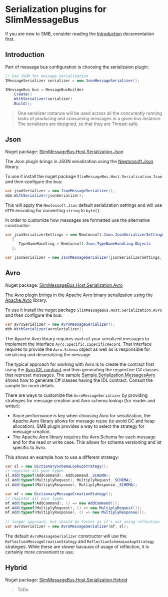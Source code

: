 # Serialization plugins for SlimMessageBus

If you are new to SMB, consider reading the [Introduction](intro.md) documentation first.

## Introduction

Part of message bus configuration is choosing the serializaion plugin:

```cs
// Use JSON for message serialization
IMessageSerializer serializer = new JsonMessageSerializer();

IMessageBus bus = MessageBusBuilder
   .Create()
   .WithSerializer(serializer)
   .Build();
```

> One serializer instance will be used across all the concurently running tasks of producing and consuming messages in a given bus instance. The serializers are designed, so that they are Thread-safe.

## Json

Nuget package: [SlimMessageBus.Host.Serialization.Json](https://www.nuget.org/packages/SlimMessageBus.Host.Serialization.Json)

The Json plugin brings in JSON serialization using the [Newtonsoft.Json](https://www.nuget.org/packages/Newtonsoft.Json) library.

To use it install the nuget package `SlimMessageBus.Host.Serialization.Json` and then configure the bus:

```cs
var jsonSerializer = new JsonMessageSerializer();
mbb.WithSerializer(jsonSerializer);
```

This will apply the `Newtonsoft.Json` default serialization settings and will use `UTF8` encoding for converting `string` to `byte[]`. 

In order to customize how messages are formatted use the alternative constructor:

```cs
var jsonSerializerSettings = new Newtonsoft.Json.JsonSerializerSettings
   {
      TypeNameHandling = Newtonsoft.Json.TypeNameHandling.Objects
   };

var jsonSerializer = new JsonMessageSerializer(jsonSerializerSettings, Encoding.UTF8)
```

## Avro

Nuget package: [SlimMessageBus.Host.Serialization.Avro](https://www.nuget.org/packages/SlimMessageBus.Host.Serialization.Avro)

The Avro plugin brings in the [Apache Avro](https://avro.apache.org/) binary serialization using the [Apache.Avro](https://www.nuget.org/packages/Apache.Avro/) library.

To use it install the nuget package `SlimMessageBus.Host.Serialization.Avro` and then configure the bus:

```cs
var avroSerializer = new AvroMessageSerializer();
mbb.WithSerializer(avroSerializer);
```

The Apache.Avro library requires each of your serialized messages to implement the interface `Avro.Specific.ISpecificRecord`. That interface requires to provide the `Avro.Schema` object as well as is responsible for serializing and deserializing the message.

The typical approach for working with Avro is to create the contract first using the [Avro IDL contract](https://avro.apache.org/docs/current/idl.html) and then generating the respective C# classes that represet messages. The sample [Sample.Serialization.MessagesAvro](../src/Samples/Sample.Serialization.MessagesAvro) shows how to generate C# classes having the IDL contract. Consult the sample for more details. 

There are ways to customize the `AvroMessageSerializer` by providing strategies for message creation and Avro schema lookup (for reader and writer):
* Since performance is key when choosing Avro for serialization, the Apache.Avro library allows for message reuse (to avoid GC and heap allocation). SMB plugin provides a way to select the strategy for message creation.
* The Apache.Avro library requires the Avro.Schema for each message and for the read or write case. This allows for schema versioning and ist specific to Avro.

This shows an example how to use a different strategy:

```cs
var sl = new DictionarySchemaLookupStrategy();
// register all your types
sl.Add(typeof(AddCommand), AddCommand._SCHEMA);
sl.Add(typeof(MultiplyRequest), MultiplyRequest._SCHEMA);
sl.Add(typeof(MultiplyResponse), MultiplyResponse._SCHEMA);

var mf = new DictionaryMessageCreationStategy();
// register all your types
mf.Add(typeof(AddCommand), () => new AddCommand());
mf.Add(typeof(MultiplyRequest), () => new MultiplyRequest());
mf.Add(typeof(MultiplyResponse), () => new MultiplyResponse());
   
// longer approach, but should be faster as it's not using reflection
var avroSerializer = new AvroMessageSerializer(mf, sl);
```

The default `AvroMessageSerializer` constructor will use the `ReflectionMessageCreationStategy` and `ReflectionSchemaLookupStrategy` strategies. While these are slower bacause of usage of reflection, it is certainly more convenient to use.

## Hybrid

Nuget package: [SlimMessageBus.Host.Serialization.Hybrid](https://www.nuget.org/packages/SlimMessageBus.Host.Serialization.Hybrid)

> ToDo

